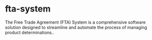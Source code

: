 # fta-system
The Free Trade Agreement (FTA) System is a comprehensive software solution designed to streamline and automate the process of managing product determinations.. 
